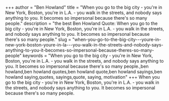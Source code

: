 +++
author = "Ben Howland"
title = "When you go to the big city - you're in New York, Boston, you're in L.A. - you walk in the streets, and nobody says anything to you. It becomes so impersonal because there's so many people."
description = "the best Ben Howland Quote: When you go to the big city - you're in New York, Boston, you're in L.A. - you walk in the streets, and nobody says anything to you. It becomes so impersonal because there's so many people."
slug = "when-you-go-to-the-big-city---youre-in-new-york-boston-youre-in-la---you-walk-in-the-streets-and-nobody-says-anything-to-you-it-becomes-so-impersonal-because-theres-so-many-people"
keywords = "When you go to the big city - you're in New York, Boston, you're in L.A. - you walk in the streets, and nobody says anything to you. It becomes so impersonal because there's so many people.,ben howland,ben howland quotes,ben howland quote,ben howland sayings,ben howland saying,quotes, sayings,quote, saying, motivation"
+++
When you go to the big city - you're in New York, Boston, you're in L.A. - you walk in the streets, and nobody says anything to you. It becomes so impersonal because there's so many people.
